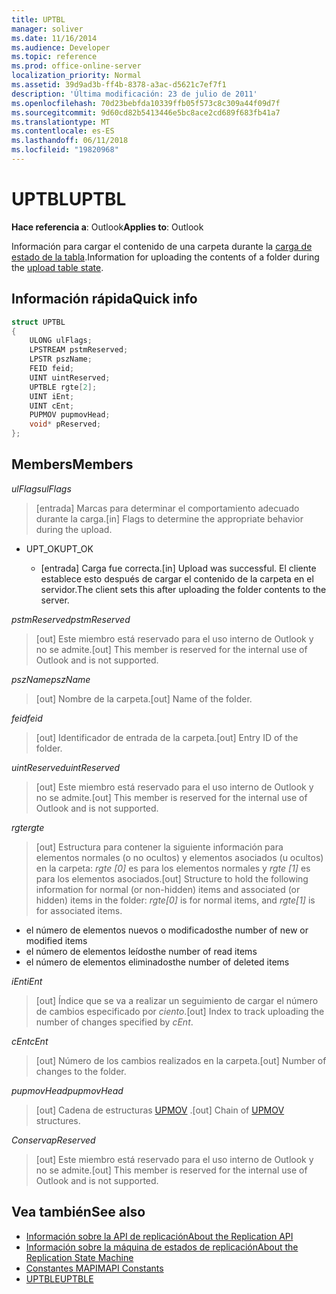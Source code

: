 ```yaml
---
title: UPTBL
manager: soliver
ms.date: 11/16/2014
ms.audience: Developer
ms.topic: reference
ms.prod: office-online-server
localization_priority: Normal
ms.assetid: 39d9ad3b-ff4b-8378-a3ac-d5621c7ef7f1
description: 'Última modificación: 23 de julio de 2011'
ms.openlocfilehash: 70d23bebfda10339ffb05f573c8c309a44f09d7f
ms.sourcegitcommit: 9d60cd82b5413446e5bc8ace2cd689f683fb41a7
ms.translationtype: MT
ms.contentlocale: es-ES
ms.lasthandoff: 06/11/2018
ms.locfileid: "19820968"
---
```

# <a name="uptbl"></a><span data-ttu-id="94039-103">UPTBL</span><span class="sxs-lookup"><span data-stu-id="94039-103">UPTBL</span></span>

<span data-ttu-id="94039-104">**Hace referencia a**: Outlook</span><span class="sxs-lookup"><span data-stu-id="94039-104">**Applies to**: Outlook</span></span> 
  
<span data-ttu-id="94039-105">Información para cargar el contenido de una carpeta durante la [carga de estado de la tabla](upload-table-state.md).</span><span class="sxs-lookup"><span data-stu-id="94039-105">Information for uploading the contents of a folder during the [upload table state](upload-table-state.md).</span></span>
  
## <a name="quick-info"></a><span data-ttu-id="94039-106">Información rápida</span><span class="sxs-lookup"><span data-stu-id="94039-106">Quick info</span></span>

```cpp
struct UPTBL 
{ 
    ULONG ulFlags; 
    LPSTREAM pstmReserved; 
    LPSTR pszName; 
    FEID feid; 
    UINT uintReserved; 
    UPTBLE rgte[2]; 
    UINT iEnt; 
    UINT cEnt; 
    PUPMOV pupmovHead; 
    void* pReserved; 
};
```

## <a name="members"></a><span data-ttu-id="94039-107">Members</span><span class="sxs-lookup"><span data-stu-id="94039-107">Members</span></span>

<span data-ttu-id="94039-108">_ulFlags_</span><span class="sxs-lookup"><span data-stu-id="94039-108">_ulFlags_</span></span>
  
> <span data-ttu-id="94039-109">[entrada] Marcas para determinar el comportamiento adecuado durante la carga.</span><span class="sxs-lookup"><span data-stu-id="94039-109">[in] Flags to determine the appropriate behavior during the upload.</span></span>
    
  - <span data-ttu-id="94039-110">UPT_OK</span><span class="sxs-lookup"><span data-stu-id="94039-110">UPT_OK</span></span>
    
    - <span data-ttu-id="94039-111">[entrada] Carga fue correcta.</span><span class="sxs-lookup"><span data-stu-id="94039-111">[in] Upload was successful.</span></span> <span data-ttu-id="94039-112">El cliente establece esto después de cargar el contenido de la carpeta en el servidor.</span><span class="sxs-lookup"><span data-stu-id="94039-112">The client sets this after uploading the folder contents to the server.</span></span>
    
<span data-ttu-id="94039-113">_pstmReserved_</span><span class="sxs-lookup"><span data-stu-id="94039-113">_pstmReserved_</span></span>
  
> <span data-ttu-id="94039-114">[out] Este miembro está reservado para el uso interno de Outlook y no se admite.</span><span class="sxs-lookup"><span data-stu-id="94039-114">[out] This member is reserved for the internal use of Outlook and is not supported.</span></span> 
    
<span data-ttu-id="94039-115">_pszName_</span><span class="sxs-lookup"><span data-stu-id="94039-115">_pszName_</span></span>
  
> <span data-ttu-id="94039-116">[out] Nombre de la carpeta.</span><span class="sxs-lookup"><span data-stu-id="94039-116">[out] Name of the folder.</span></span>
    
<span data-ttu-id="94039-117">_feid_</span><span class="sxs-lookup"><span data-stu-id="94039-117">_feid_</span></span>
  
> <span data-ttu-id="94039-118">[out] Identificador de entrada de la carpeta.</span><span class="sxs-lookup"><span data-stu-id="94039-118">[out] Entry ID of the folder.</span></span>
    
<span data-ttu-id="94039-119">_uintReserved_</span><span class="sxs-lookup"><span data-stu-id="94039-119">_uintReserved_</span></span>
  
> <span data-ttu-id="94039-120">[out] Este miembro está reservado para el uso interno de Outlook y no se admite.</span><span class="sxs-lookup"><span data-stu-id="94039-120">[out] This member is reserved for the internal use of Outlook and is not supported.</span></span> 
    
<span data-ttu-id="94039-121">_rgte_</span><span class="sxs-lookup"><span data-stu-id="94039-121">_rgte_</span></span>
  
> <span data-ttu-id="94039-122">[out] Estructura para contener la siguiente información para elementos normales (o no ocultos) y elementos asociados (u ocultos) en la carpeta: _rgte [0]_ es para los elementos normales y _rgte [1]_ es para los elementos asociados.</span><span class="sxs-lookup"><span data-stu-id="94039-122">[out] Structure to hold the following information for normal (or non-hidden) items and associated (or hidden) items in the folder:  _rgte[0]_ is for normal items, and  _rgte[1]_ is for associated items.</span></span> 
    
   - <span data-ttu-id="94039-123">el número de elementos nuevos o modificados</span><span class="sxs-lookup"><span data-stu-id="94039-123">the number of new or modified items</span></span>
   - <span data-ttu-id="94039-124">el número de elementos leídos</span><span class="sxs-lookup"><span data-stu-id="94039-124">the number of read items</span></span> 
   - <span data-ttu-id="94039-125">el número de elementos eliminados</span><span class="sxs-lookup"><span data-stu-id="94039-125">the number of deleted items</span></span>
    
 <span data-ttu-id="94039-126">_iEnt_</span><span class="sxs-lookup"><span data-stu-id="94039-126">_iEnt_</span></span>
  
> <span data-ttu-id="94039-127">[out] Índice que se va a realizar un seguimiento de cargar el número de cambios especificado por _ciento_.</span><span class="sxs-lookup"><span data-stu-id="94039-127">[out] Index to track uploading the number of changes specified by  _cEnt_.</span></span>
    
<span data-ttu-id="94039-128">_cEnt_</span><span class="sxs-lookup"><span data-stu-id="94039-128">_cEnt_</span></span>
  
> <span data-ttu-id="94039-129">[out] Número de los cambios realizados en la carpeta.</span><span class="sxs-lookup"><span data-stu-id="94039-129">[out] Number of changes to the folder.</span></span>
    
<span data-ttu-id="94039-130">_pupmovHead_</span><span class="sxs-lookup"><span data-stu-id="94039-130">_pupmovHead_</span></span>
  
> <span data-ttu-id="94039-131">[out] Cadena de estructuras [UPMOV](upmov.md) .</span><span class="sxs-lookup"><span data-stu-id="94039-131">[out] Chain of [UPMOV](upmov.md) structures.</span></span> 
    
<span data-ttu-id="94039-132">_Conserva_</span><span class="sxs-lookup"><span data-stu-id="94039-132">_pReserved_</span></span>
  
> <span data-ttu-id="94039-133">[out] Este miembro está reservado para el uso interno de Outlook y no se admite.</span><span class="sxs-lookup"><span data-stu-id="94039-133">[out] This member is reserved for the internal use of Outlook and is not supported.</span></span>
    
## <a name="see-also"></a><span data-ttu-id="94039-134">Vea también</span><span class="sxs-lookup"><span data-stu-id="94039-134">See also</span></span>

- [<span data-ttu-id="94039-135">Información sobre la API de replicación</span><span class="sxs-lookup"><span data-stu-id="94039-135">About the Replication API</span></span>](about-the-replication-api.md)
- [<span data-ttu-id="94039-136">Información sobre la máquina de estados de replicación</span><span class="sxs-lookup"><span data-stu-id="94039-136">About the Replication State Machine</span></span>](about-the-replication-state-machine.md)
- [<span data-ttu-id="94039-137">Constantes MAPI</span><span class="sxs-lookup"><span data-stu-id="94039-137">MAPI Constants</span></span>](mapi-constants.md)
- [<span data-ttu-id="94039-138">UPTBLE</span><span class="sxs-lookup"><span data-stu-id="94039-138">UPTBLE</span></span>](uptble.md)

